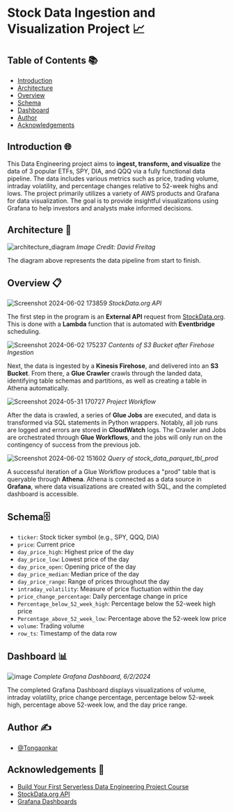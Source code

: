 # Stock Data Ingestion and Visualization Project 📈

## Table of Contents 📚
- [Introduction](#introduction-)
- [Architecture](#architecture-)
- [Overview](#overview-)
- [Schema](#schema%EF%B8%8F)
- [Dashboard](#dashboard-)
- [Author](#author-%EF%B8%8F)
- [Acknowledgements](#acknowledgements-)

## Introduction 🌐
This Data Engineering project aims to **ingest, transform, and visualize** the data of 3 popular ETFs, SPY, DIA, and QQQ via a fully functional data pipeline. The data includes various metrics such as price, trading volume, intraday volatility, and percentage changes relative to 52-week highs and lows. The project primarily utilizes a variety of AWS products and Grafana for data visualization. The goal is to provide insightful visualizations using Grafana to help investors and analysts make informed decisions.

## Architecture 📐
![architecture_diagram](https://github.com/Tongaonkar/stock-data-aws-project/assets/97370881/4d6b6cfd-2a5b-445b-a9a2-8aa7ab7e7d72)
_Image Credit: David Freitag_

The diagram above represents the data pipeline from start to finish.

## Overview 📋
![Screenshot 2024-06-02 173859](https://github.com/Tongaonkar/Stock-Data-Ingestion-and-Visualization/assets/97370881/0f6d7da8-6786-427c-873c-d2e1bb0f4029)
_StockData.org API_

The first step in the program is an **External API** request from [StockData.org](https://www.stockdata.org/). This is done with a **Lambda** function that is automated with **Eventbridge** scheduling.


![Screenshot 2024-06-02 175237](https://github.com/Tongaonkar/Stock-Data-Ingestion-and-Visualization/assets/97370881/28f865d0-063b-4f02-aafc-681297294dfd)
_Contents of S3 Bucket after Firehose Ingestion_

Next, the data is ingested by a **Kinesis Firehose**, and delivered into an **S3 Bucket**. From there, a **Glue Crawler** crawls through the landed data, identifying table schemas and partitions, as well as creating a table in Athena automatically.


![Screenshot 2024-05-31 170727](https://github.com/Tongaonkar/Stock-Data-Ingestion-and-Visualization/assets/97370881/62b3be25-411d-497e-9c23-e4c2deb3b98e)
_Project Workflow_

After the data is crawled, a series of **Glue Jobs** are executed, and data is transformed via SQL statements in Python wrappers. Notably, all job runs are logged and errors are stored in **CloudWatch** logs. The Crawler and Jobs are orchestrated through **Glue Workflows**, and the jobs will only run on the contingency of success from the previous job.


![Screenshot 2024-06-02 151602](https://github.com/Tongaonkar/Stock-Data-Ingestion-and-Visualization/assets/97370881/747ecbf5-da98-457f-ab44-0166987d0588)
_Query of stock_data_parquet_tbl_prod_

A successful iteration of a Glue Workflow produces a "prod" table that is queryable through **Athena**. Athena is connected as a data source in **Grafana**, where data visualizations are created with SQL, and the completed dashboard is accessible.

## Schema🗄️
- `ticker`: Stock ticker symbol (e.g., SPY, QQQ, DIA)
- `price`: Current price
- `day_price_high`: Highest price of the day
- `day_price_low`: Lowest price of the day
- `day_price_open`: Opening price of the day
- `day_price_median`: Median price of the day
- `day_price_range`: Range of prices throughout the day
- `intraday_volatility`: Measure of price fluctuation within the day
- `price_change_percentage`: Daily percentage change in price
- `Percentage_below_52_week_high`: Percentage below the 52-week high price
- `Percentage_above_52_week_low`: Percentage above the 52-week low price
- `volume`: Trading volume
- `row_ts`: Timestamp of the data row

## Dashboard 📊
![image](https://github.com/Tongaonkar/stock-data-aws-project/assets/97370881/444e834f-4cff-4cbc-8f7b-b4ea6a489290)
_Complete Grafana Dashboard, 6/2/2024_

The completed Grafana Dashboard displays visualizations of volume, intraday volatility, price change percentage, percentage below 52-week high, percentage above 52-week low, and the day price range.
  
## Author ✍️

- [@Tongaonkar](https://www.github.com/Tongaonkar)

## Acknowledgements 👏

 - [Build Your First Serverless Data Engineering Project Course](https://maven.com/david-freitag/first-serverless-de-project)
 - [StockData.org API](https://www.stockdata.org/)
 - [Grafana Dashboards](https://grafana.com/)
